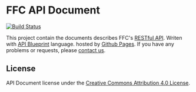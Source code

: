 # FFC API Document
[![Build Status](https://travis-ci.org/ffc-nectec/api-doc.svg?branch=master)](https://travis-ci.org/ffc-nectec/api-doc)

This project contain the documents describes FFC's [RESTful API](https://github.com/ffc-nectec/api). Writen with [API Blueprint](https://apiblueprint.org/) language. hosted by [Github Pages](https://pages.github.com/). If you have any problems or requests, please [contact us](https://ffc.in.th).

## License 
API Document license under the [Creative Commons Attribution 4.0 License](http://creativecommons.org/licenses/by/4.0/).
